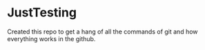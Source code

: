 # JustTesting

Created this repo to get a hang of all the commands of git and how everything works in the github.
